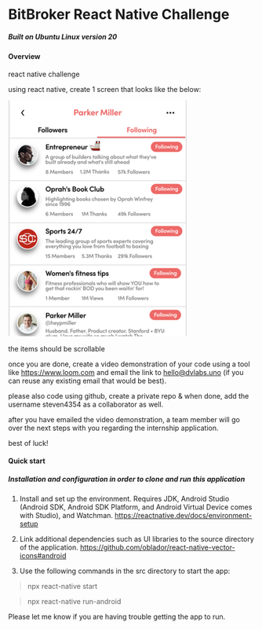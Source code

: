 # BitBroker React Native Challenge
##### Built on Ubuntu Linux version 20 

#### Overview 

react native challenge

using react native, create 1 screen that looks like the below:

![screenshot](/images/react-native-challenge.png)

the items should be scrollable

once you are done, create a video demonstration of your code using a tool like https://www.loom.com and email the link to hello@dvlabs.uno (if you can reuse any existing email that would be best). 

please also code using github, create a private repo & when done, add the username steven4354 as a collaborator as well.

after you have emailed the video demonstration, a team member will go over the next steps with you regarding the internship application.

best of luck!


#### Quick start
##### Installation and configuration in order to clone and run this application

1. Install and set up the environment. Requires JDK, Android Studio (Android SDK, Android SDK Platform, and Android Virtual Device comes with Studio), and Watchman.  https://reactnative.dev/docs/environment-setup 

2. Link additional dependencies such as UI libraries to the source directory of the application.
https://github.com/oblador/react-native-vector-icons#android

3. Use the following commands in the src directory to start the app: 
>npx react-native start 

>npx react-native run-android
  
  Please let me know if you are having trouble getting the app to run.
